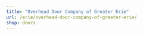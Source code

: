 ```yaml
---
title: "Overhead Door Company of Greater Erie"
url: /erie/overhead-door-company-of-greater-erie/
shop: doors
---
```

